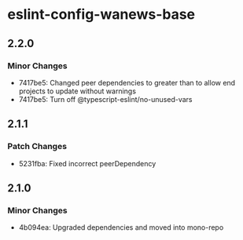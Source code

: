 # eslint-config-wanews-base

## 2.2.0

### Minor Changes

- 7417be5: Changed peer dependencies to greater than to allow end projects to update without warnings
- 7417be5: Turn off @typescript-eslint/no-unused-vars

## 2.1.1

### Patch Changes

- 5231fba: Fixed incorrect peerDependency

## 2.1.0

### Minor Changes

- 4b094ea: Upgraded dependencies and moved into mono-repo
